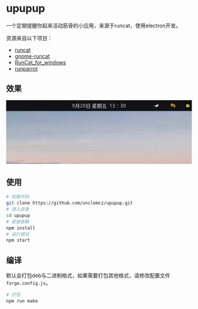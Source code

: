 # upupup

一个定期提醒你起来活动筋骨的小应用，来源于runcat，使用electron开发。

资源来自以下项目：
- [runcat](https://kyome.io/runcat/index.html)
- [gnome-runcat](https://github.com/win0err/gnome-runcat)
- [RunCat_for_windows](https://github.com/Kyome22/RunCat_for_windows)
- [runparrot](https://github.com/rainbowflesh/runparrot)


## 效果

![效果](/resources/screen.gif)


## 使用

```bash
# 拉取代码
git clone https://github.com/unclemcz/upupup.git
# 进入目录
cd upupup
# 安装依赖
npm install
# 运行调试
npm start
```

## 编译
默认会打包deb与二进制格式，如果需要打包其他格式，请修改配置文件`forge.config.js`。
```bash
# 打包
npm run make
```
